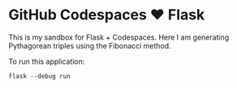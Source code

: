 # GitHub Codespaces ♥️ Flask

This is my sandbox for Flask + Codespaces. Here I am generating Pythagorean triples using the Fibonacci method.

To run this application:

```
flask --debug run
```
